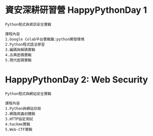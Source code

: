 # 資安深耕研習營 HappyPythonDay 1
```ttt
Python程式與資訊安全實戰

課程內容
1.Google Colab平台實戰篇:python開發環境
2.Python程式語法學習
3.編碼與解碼實戰
4.古典密碼實戰
5.現代密碼實戰
```
# HappyPythonDay 2: Web Security
```
Python程式與網站安全實戰

課程內容
1.Python與網站存取
2.網路爬蟲初體驗
3.HTTP協定測試
4.hackme實戰
5.Web-CTF實戰
```
